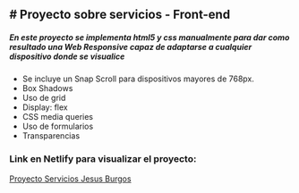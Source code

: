## # Proyecto sobre servicios - Front-end

#####  En este proyecto se implementa html5 y css manualmente para dar como resultado una Web Responsive capaz de adaptarse a cualquier dispositivo donde se visualice

- Se incluye un Snap Scroll para dispositivos mayores de 768px.
- Box Shadows 
- Uso de grid
- Display: flex 
- CSS media queries
- Uso de formularios
- Transparencias 

### Link en Netlify para visualizar el proyecto:
[Proyecto Servicios Jesus Burgos](http://jesusburgos-portafolio.netlify.app/ "Proyecto Servicios Jesus Burgos")